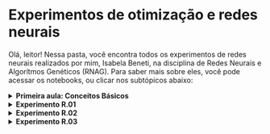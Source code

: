 # Experimentos de otimização e redes neurais
Olá, leitor! Nessa pasta, você encontra todos os experimentos de redes neurais realizados por mim, Isabela Beneti, na disciplina de Redes Neurais e Algorítmos Genéticos (RNAG). Para saber mais sobre eles, você pode acessar os notebooks, ou clicar nos subtópicos abaixo:
<details><summary><b>Primeira aula: Conceitos Básicos</b></summary>

Pelas palavras do professor, essa foi a aula mais importante de todo o nosso ano na disciplina de Redes Neuras e Algoritmos Genéticos!

Nela, nós aprendemos que, assim como algoritmos genéticos, são códigos inspirados em biologia, mais especificamente no funcionamento de neurônios biológicos. Os principais conceitos inspirados no funcionamento dos neurônios são os de:

* Conexão
* Passagem de sinal
* Função de Ativação

Podemos representar o esquema de uma rede neural simples pelo grafo abaixo:

<center>
  <img src= 'https://user-images.githubusercontent.com/106626661/234957554-3fb1db49-c7e4-4db8-9539-907c56d55b32.png' style="width:800px;height:400px"/>
</center>  


No grafo, os círculos com x são neurônios artificiais de input (ou de saída)), o círculo com y é o neurônio artificial de output(ou de saída), o círculo central é o neurônio artificial da camada oculta e as setas são sinapses artificiais.

As informações caminham nas sinapses artificiais, e toda sinapse tem um peso, que será multiplicado com o valor do input. Se o valor de input é $U$ , a informação transportada será $U*w_1$.

No neurônio central, temos um valor inerente $b$ (bias, ou viés) e uma função $g(x)$. A informação que ele recebe é a de $U * w_1 + T* w_2$ à qual ele soma com o valor b. Portanto, o que esse neurônio retorna é $g(U* w_1 + T* w_2+ b)$.

Logo, o neurônio de saída ($y$) receberá o valor de $g(U* w_1 + T* w_2+ b) * w_3$



## Backpropagation

Qualquer função pode ser representada por grafos! Por exemplo, as expressões $c= a + b$ e $e= c * d$ podem ser representadas por meio do grafo da figura 2:




Logo, podemos também representar a nossa rede neural simples, da figura 2, utilizando o grafo da figura 3:

<center>
  <img src= 'https://user-images.githubusercontent.com/106626661/234977331-b8bef9c4-8552-493a-b057-0239aaad51f7.png' style="width:800px;height:400px"/>
</center>  




A grande sacada das redes neurais foi feita pelo austríaco Linnainmaa: utilizar derivadas para sabermos o quanto cada parâmetro influencia no resultado! Afinal, a derivada mostra a variação, isto é , mostra o quanto a função está mudando em uma determinada direção. Logo, utilizando derivadas parciais, é possível descobrir o quanto y varia quando mudamos os parâmetros  $w_3$, $w_1$, $w_2$, $b$...

Se sabemos o quanto y varia conforme eu vario cada um desses parâmetros, eu podemos o quanto eu devo mudar esses parâmetros para chegar ao valor ideal de y. Essas derivadas parciais são chamadas de `Gradientes Locais do Parâmetro`. As primeiras derivadas parciais (mais próximas de y) podem ser calculadas de maneira mais direta. Conforme vamos retrocedendo nos parâmetros, é necessário ir aplicando a regra da cadeia para calcular a derivada, assim como mostra a figura 4:

<center>
  <img src= 'https://user-images.githubusercontent.com/106626661/234975100-d3bbd464-cedd-43f1-aa36-5f08d25c64c3.png' style="width:1000px;height:500px"/>
</center>  


Esse o método de ir calculando as derivadas de frente para trás é chamado de `backpropagation`. Isso é a base para vários modelos muuuito importantes, como o nosso querido ChatGPT! 



</details>
<details><summary><b>Experimento R.01</b></summary>

À espera da aula 2 para completar esse tópico :)
</p>
</details>

</details>
<details><summary><b>Experimento R.02</b></summary>

À espera da aula 2 para completar esse tópico :)
</p>
</details>

</details>
<details><summary><b>Experimento R.03</b></summary>

À espera da aula 2 para completar esse tópico :)
</p>
</details>

